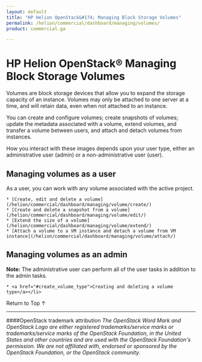 ```yaml
---
layout: default
title: "HP Helion OpenStack&#174; Managing Block Storage Volumes"
permalink: /helion/commercial/dashboard/managing/volumes/
product: commercial.ga

---
```

<!--UNDER REVISION-->

<script>

function PageRefresh {
onLoad="window.refresh"
}

PageRefresh();

</script>

<!--
<p style="font-size: small;"> <a href="/helion/commercial/ga1/install/">&#9664; PREV</a> | <a href="/helion/commercial/ga1/install-overview/">&#9650; UP</a> | <a href="/helion/commercial/ga1/">NEXT &#9654;</a> </p>
-->

# HP Helion OpenStack&#174; Managing Block Storage Volumes

Volumes are block storage devices that allow you to expand the storage capacity of an instance. Volumes may only be attached to one server at a time, and will retain data, even when not attached to an instance.</p>

You can create and configure volumes; create snapshots of volumes; update the metadata associated with a volume, extend volumes, and transfer a volume between users, and attach and detach volumes from instances.</p>

How you interact with these images depends upon your user type, either an administrative user (admin) or a non-administrative user (user). </p>

## Managing volumes as a user ##

As a user, you can work with any volume associated with the active project. </p>

	* [Create, edit and delete a volume](/helion/commercial/dashboard/managing/volume/create/)
	* [Create and delete a snapshot from a volume](/helion/commercial/dashboard/managing/volume/edit/)
	* [Extend the size of a volume](/helion/commercial/dashboard/managing/volume/extend/)
	* [Attach a volume to a VM instance and detach a volume from VM instance](/helion/commercial/dashboard/managing/volume/attach/)

## <h2>Managing volumes as an admin ##

**Note:** The administrative user can perform all of the user tasks in addition to the admin tasks.</p>

	* <a href="#create_volume_type">Creating and deleting a volume type</a></li>

<p><a href="#top" style="padding:14px 0px 14px 0px; text-decoration: none;"> Return to Top &#8593; </a></p>


----
####OpenStack trademark attribution
*The OpenStack Word Mark and OpenStack Logo are either registered trademarks/service marks or trademarks/service marks of the OpenStack Foundation, in the United States and other countries and are used with the OpenStack Foundation's permission. We are not affiliated with, endorsed or sponsored by the OpenStack Foundation, or the OpenStack community.*